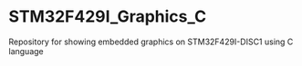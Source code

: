 # STM32F429I_Graphics_C
Repository for showing embedded graphics on STM32F429I-DISC1 using C language
